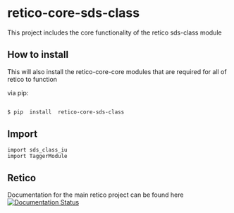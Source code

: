 # retico-core-sds-class
  

This project includes the core functionality of the retico sds-class module

## How to install
This will also install the retico-core-core modules that are required for all of retico to function


via pip:

  

```bash

$ pip  install  retico-core-sds-class

```

## Import
```
import sds_class_iu
import TaggerModule
```

## Retico
Documentation for the main retico project can be found here
[![Documentation Status](https://readthedocs.org/projects/retico-core/badge/?version=latest)](https://retico-core.readthedocs.io/en/latest/?badge=latest)